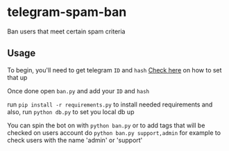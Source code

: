# telegram-spam-ban
Ban users that meet certain spam criteria 

## Usage
To begin, you'll need to get telegram `ID` and `hash`
[Check here](https://docs.telethon.dev/en/stable/basic/signing-in.html) on how to set that up

Once done open `ban.py` and add your `ID` and `hash`

run `pip install -r requirements.py` to install needed requirements and also, run `python db.py` to set you local db up

You can spin the bot on with `python ban.py` or to add tags that will be checked on users account do `python ban.py support,admin` for example to check users with the name 'admin' or 'support' 
